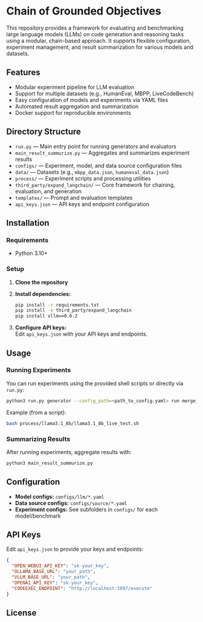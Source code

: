 # Chain of Grounded Objectives

This repository provides a framework for evaluating and benchmarking large language models (LLMs) on code generation and reasoning tasks using a modular, chain-based approach. It supports flexible configuration, experiment management, and result summarization for various models and datasets.

## Features

- Modular experiment pipeline for LLM evaluation
- Support for multiple datasets (e.g., HumanEval, MBPP, LiveCodeBench)
- Easy configuration of models and experiments via YAML files
- Automated result aggregation and summarization
- Docker support for reproducible environments

## Directory Structure

- `run.py` — Main entry point for running generators and evaluators
- `main_result_summurize.py` — Aggregates and summarizes experiment results
- `configs/` — Experiment, model, and data source configuration files
- `data/` — Datasets (e.g., `mbpp_data.json`, `humaneval_data.json`)
- `process/` — Experiment scripts and processing utilities
- `third_party/expand_langchain/` — Core framework for chaining, evaluation, and generation
- `templates/` — Prompt and evaluation templates
- `api_keys.json` — API keys and endpoint configuration

## Installation

### Requirements

- Python 3.10+

### Setup

1. **Clone the repository**
2. **Install dependencies:**
   ```bash
   pip install -r requirements.txt
   pip install -e third_party/expand_langchain
   pip install vllm==0.6.2
   ```

3. **Configure API keys:**  
   Edit `api_keys.json` with your API keys and endpoints.

## Usage

### Running Experiments

You can run experiments using the provided shell scripts or directly via `run.py`:

```bash
python3 run.py generator --config_path=<path_to_config.yaml> run merge_json exit
```

Example (from a script):
```bash
bash process/llama3.1_8b/llama3.1_8b_live_test.sh
```

### Summarizing Results

After running experiments, aggregate results with:
```bash
python3 main_result_summurize.py
```

## Configuration

- **Model configs:** `configs/llm/*.yaml`
- **Data source configs:** `configs/source/*.yaml`
- **Experiment configs:** See subfolders in `configs/` for each model/benchmark

## API Keys

Edit `api_keys.json` to provide your keys and endpoints:
```json
{
  "OPEN_WEBUI_API_KEY": "sk-your_key",
  "OLLAMA_BASE_URL": "your_path",
  "VLLM_BASE_URL": "your_path",
  "OPENAI_API_KEY": "sk-your_key",
  "CODEEXEC_ENDPOINT": "http://localhost:5097/execute"
}
```

## License
